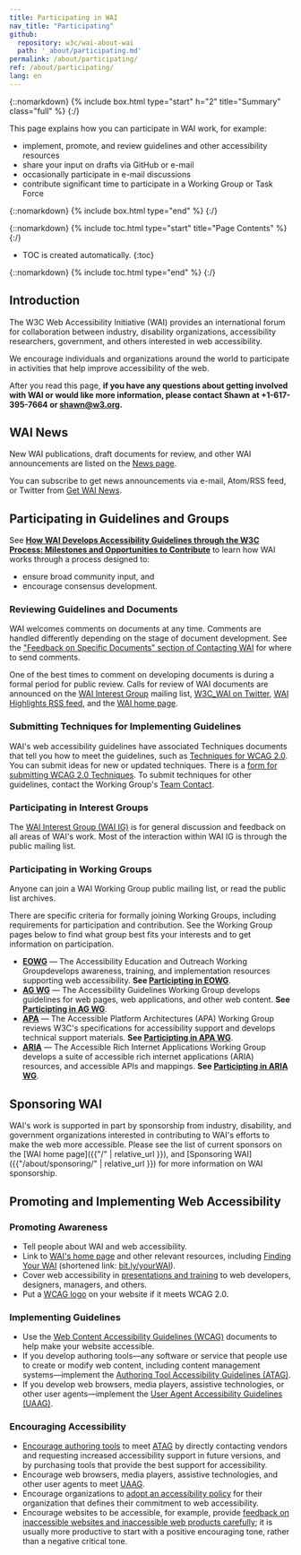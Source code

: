 ```yaml
---
title: Participating in WAI
nav_title: "Participating"
github:
  repository: w3c/wai-about-wai
  path: '_about/participating.md'
permalink: /about/participating/
ref: /about/participating/
lang: en
---
```


{::nomarkdown}
{% include box.html type="start" h="2" title="Summary" class="full" %}
{:/}

This page explains how you can participate in WAI work, for example:
* implement, promote, and review guidelines and other accessibility resources
* share your input on drafts via GitHub or e-mail
* occasionally participate in e-mail discussions
* contribute significant time to participate in a Working Group or Task Force

{::nomarkdown}
{% include box.html type="end" %}
{:/}

{::nomarkdown}
{% include toc.html type="start" title="Page Contents" %}
{:/}

-   TOC is created automatically.
{:toc}

{::nomarkdown}
{% include toc.html type="end" %}
{:/}

## Introduction

The W3C Web Accessibility Initiative (WAI) provides an international
forum for collaboration between industry, disability organizations,
accessibility researchers, government, and others interested in web
accessibility.

We encourage individuals and organizations around the world to
participate in activities that help improve accessibility of the web.

After you read this page, **if you have any questions about getting involved with WAI or would like more information, please contact Shawn at +1-617-395-7664 or <shawn@w3.org>.**

## WAI News

New WAI publications, draft documents for review, and other WAI announcements are listed on the [News page](https://www.w3.org/WAI/news/).

You can subscribe to get news announcements via e-mail, Atom/RSS feed, or Twitter from [Get WAI News](https://www.w3.org/WAI/news/subscribe/).

## Participating in Guidelines and Groups

See [**How WAI Develops Accessibility Guidelines through the W3C
Process: Milestones and Opportunities to
Contribute**](http://www.w3.org/WAI/intro/w3c-process.php) to learn how
WAI works through a process designed to:

-   ensure broad community input, and
-   encourage consensus development.

### Reviewing Guidelines and Documents

WAI welcomes comments on documents at any time. Comments are handled
differently depending on the stage of document development. See the
["Feedback on Specific Documents" section of Contacting
WAI](http://www.w3.org/WAI/contacts#documents) for where to send
comments.

One of the best times to comment on developing documents is during a
formal period for public review. Calls for review of WAI documents are
announced on the [WAI Interest Group](/WAI/IG/) mailing list, [W3C\_WAI
on Twitter](http://twitter.com/w3c_wai), [WAI Highlights RSS
feed](/WAI/highlights/about-rss), and the [WAI home page](/WAI/).

### Submitting Techniques for Implementing Guidelines

WAI's web accessibility guidelines have associated Techniques documents
that tell you how to meet the guidelines, such as [Techniques for WCAG
2.0](http://www.w3.org/TR/WCAG20-TECHS/). You can submit ideas for new
or updated techniques. There is a [form for submitting WCAG 2.0
Techniques](http://www.w3.org/WAI/GL/WCAG20/TECHS-SUBMIT/). To submit
techniques for other guidelines, contact the Working Group's [Team
Contact](https://www.w3.org/WAI/about/contacting/#wai-staff-contacts).

### Participating in Interest Groups

The [WAI Interest Group (WAI IG)](/WAI/IG) is for general discussion and
feedback on all areas of WAI's work. Most of the interaction within WAI
IG is through the public mailing list.

### Participating in Working Groups

Anyone can join a WAI Working Group public mailing list, or read the
public list archives.

There are specific criteria for formally joining Working Groups,
including requirements for participation and contribution. See the
Working Group pages below to find what group best fits your interests
and to get information on participation.

-   **[EOWG](/WAI/EO)** &mdash; The Accessibility Education and Outreach Working Groupdevelops awareness, training, and implementation resources supporting web accessibility. **See [Participting in EOWG](/WAI/EO/participation)**.
-   **[AG WG](/WAI/GL)** &mdash; The Accessibility Guidelines Working Group develops guidelines for web pages, web applications, and other web content. **See [Participting in AG WG](/WAI/GL/participation)**.
-   **[APA](/WAI/APA/)** &mdash; The Accessible Platform Architectures (APA) Working Group reviews W3C's specifications for accessibility support and develops technical support materials. **See [Participting in APA WG](/WAI/APA/participation)**.
-   **[ARIA](/WAI/ARIA/)** &mdash; The Accessible Rich Internet Applications Working Group develops a suite of accessible rich internet applications (ARIA) resources, and accessible APIs and mappings. **See [Participting in ARIA WG](/WAI/ARIA/participation)**.

## Sponsoring WAI

WAI's work is supported in part by sponsorship from industry,
disability, and government organizations interested in contributing to
WAI's efforts to make the web more accessible. Please see the list of
current sponsors on the [WAI home page]({{"/" | relative_url }}), and [Sponsoring
WAI]({{"/about/sponsoring/" | relative_url }}) for more information on WAI sponsorship.

## Promoting and Implementing Web Accessibility

### Promoting Awareness

-   Tell people about WAI and web accessibility.
-   Link to [WAI's home page](/WAI) and other relevant resources,
    including [Finding Your WAI](http://www.w3.org/WAI/yourWAI)
    (shortened link: [bit.ly/yourWAI](http://bit.ly/yourWAI)).
-   Cover web accessibility in [presentations and
    training](http://www.w3.org/WAI/train) to web developers, designers,
    managers, and others.
-   Put a [WCAG logo](http://www.w3.org/WAI/WCAG2-Conformance.html) on
    your website if it meets WCAG 2.0.

### Implementing Guidelines

-   Use the [Web Content Accessibility Guidelines
    (WCAG)](/standards-guidelines/wcag/) documents to help make your website
    accessible.
-   If you develop authoring tools—any software or service that people
    use to create or modify web content, including content management
    systems—implement the [Authoring Tool Accessibility Guidelines
    (ATAG)](/standards-guidelines/atag/).
-   If you develop web browsers, media players, assistive technologies,
    or other user agents—implement the [User Agent Accessibility
    Guidelines (UAAG)](/standards-guidelines/uaag/).

### Encouraging Accessibility

-   [Encourage authoring tools](/WAI/impl/software) to meet
    [ATAG](/standards-guidelines/atag/) by directly contacting
    vendors and requesting increased accessibility support in future
    versions, and by purchasing tools that provide the best support for
    accessibility.
-   Encourage web browsers, media players, assistive technologies, and
    other user agents to meet
    [UAAG](/standards-guidelines/uaag/).
-   Encourage organizations to [adopt an accessibility
    policy](/WAI/impl/pol) for their organization that defines their
    commitment to web accessibility.
-   Encourage websites to be accessible, for example, provide [feedback
    on inaccessible websites and inaccessible web products
    carefully](http://www.w3.org/WAI/users/inaccessible.html); it is
    usually more productive to start with a positive encouraging tone,
    rather than a negative critical tone.

